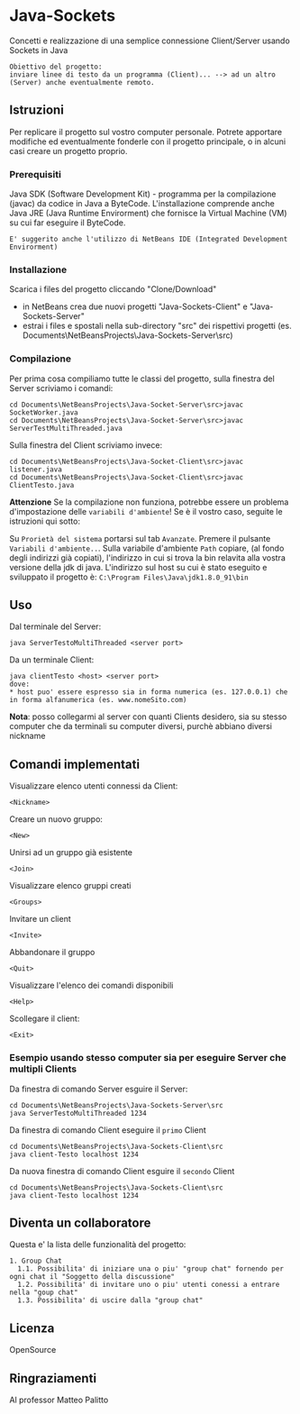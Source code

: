 
# Java-Sockets
Concetti e realizzazione di una semplice connessione Client/Server usando Sockets in Java
```
Obiettivo del progetto:
inviare linee di testo da un programma (Client)... --> ad un altro (Server) anche eventualmente remoto.
```

## Istruzioni
Per replicare il progetto sul vostro computer personale. Potrete apportare modifiche ed eventualmente fonderle con il progetto principale, o in alcuni casi creare un progetto proprio.

### Prerequisiti
Java SDK (Software Development Kit) - programma per la compilazione (javac) da codice in Java a ByteCode. L'installazione comprende anche Java JRE (Java Runtime Envirorment) che fornisce la Virtual Machine (VM) su cui far eseguire il ByteCode.
```
E' suggerito anche l'utilizzo di NetBeans IDE (Integrated Development Envirorment)
```

### Installazione
Scarica i files del progetto cliccando "Clone/Download"
* in NetBeans crea due nuovi progetti "Java-Sockets-Client" e "Java-Sockets-Server"
* estrai i files e spostali nella sub-directory "src" dei rispettivi progetti (es. Documents\NetBeansProjects\Java-Sockets-Server\src)

### Compilazione
Per prima cosa compiliamo tutte le classi del progetto, sulla finestra del Server scriviamo i comandi:
```
cd Documents\NetBeansProjects\Java-Socket-Server\src>javac SocketWorker.java
cd Documents\NetBeansProjects\Java-Socket-Server\src>javac ServerTestMultiThreaded.java
```
Sulla finestra del Client scriviamo invece:
```
cd Documents\NetBeansProjects\Java-Socket-Client\src>javac listener.java
cd Documents\NetBeansProjects\Java-Socket-Client\src>javac ClientTesto.java
```
**Attenzione** Se la compilazione non funziona, potrebbe essere un problema d'impostazione delle ```variabili d'ambiente```! Se è il vostro caso, seguite le istruzioni qui sotto:<br>

Su ```Prorietà del sistema``` portarsi sul tab ```Avanzate```. Premere il pulsante ```Variabili d'ambiente..```.
Sulla variabile d'ambiente ```Path``` copiare, (al fondo degli indirizzi già copiati), l'indirizzo in cui si trova la bin relavita alla vostra versione della jdk di java.
L'indirizzo sul host su cui è stato eseguito e sviluppato il progetto è: ```C:\Program Files\Java\jdk1.8.0_91\bin```

## Uso
Dal terminale del Server:
```
java ServerTestoMultiThreaded <server port>
```
Da un terminale Client:
```
java clientTesto <host> <server port>
dove:
* host puo' essere espresso sia in forma numerica (es. 127.0.0.1) che in forma alfanumerica (es. www.nomeSito.com)
```
**Nota**: posso collegarmi al server con quanti Clients desidero, sia su stesso computer che da terminali su computer diversi, purchè abbiano diversi nickname

## Comandi implementati

Visualizzare elenco utenti connessi da Client:
```
<Nickname>
```
Creare un nuovo gruppo:
```
<New>
```
Unirsi ad un gruppo già esistente
```
<Join>        
```
Visualizzare elenco gruppi creati
```
<Groups>
```
Invitare un client
```
<Invite>
```
Abbandonare il gruppo
```
<Quit>
```
Visualizzare l'elenco dei comandi disponibili
```
<Help>
```
Scollegare il client:
```
<Exit>
```

### Esempio usando stesso computer sia per eseguire Server che multipli Clients
Da finestra di comando Server esguire il Server:
```
cd Documents\NetBeansProjects\Java-Sockets-Server\src
java ServerTestoMultiThreaded 1234
```
Da finestra di comando Client eseguire il ```primo``` Client
```
cd Documents\NetBeansProjects\Java-Sockets-Client\src
java client-Testo localhost 1234
```
Da nuova finestra di comando Client esguire il ```secondo``` Client
```
cd Documents\NetBeansProjects\Java-Sockets-Client\src
java client-Testo localhost 1234
```
## Diventa un collaboratore
Questa e' la lista delle funzionalità del progetto:
```
1. Group Chat 
  1.1. Possibilita' di iniziare una o piu' "group chat" fornendo per ogni chat il "Soggetto della discussione"
  1.2. Possibilita' di invitare uno o piu' utenti conessi a entrare nella "goup chat"
  1.3. Possibilita' di uscire dalla "group chat"
```
 
## Licenza
OpenSource

## Ringraziamenti
Al professor Matteo Palitto
